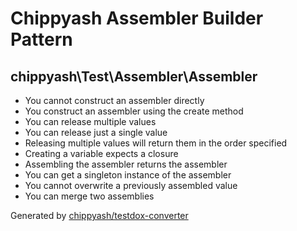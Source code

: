 # Chippyash Assembler Builder Pattern

## chippyash\Test\Assembler\Assembler

*  You cannot construct an assembler directly
*  You construct an assembler using the create method
*  You can release multiple values
*  You can release just a single value
*  Releasing multiple values will return them in the order specified
*  Creating a variable expects a closure
*  Assembling the assembler returns the assembler
*  You can get a singleton instance of the assembler
*  You cannot overwrite a previously assembled value
*  You can merge two assemblies


Generated by [chippyash/testdox-converter](https://github.com/chippyash/Testdox-Converter)